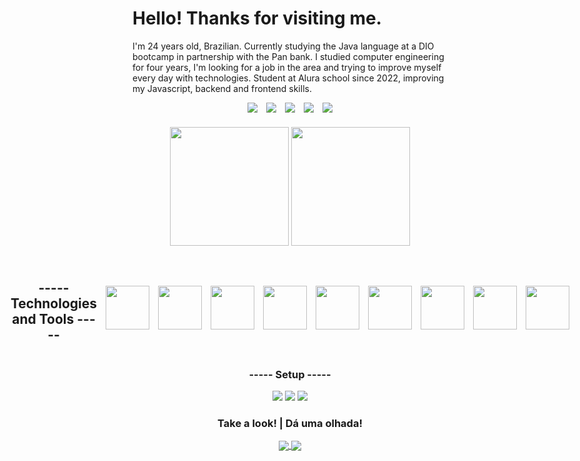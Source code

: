 # Hello! Thanks for visiting me.
I'm 24 years old, Brazilian. Currently studying the Java language at a DIO bootcamp in partnership with the Pan bank. I studied computer engineering for four years, I'm looking for a job in the area and trying to improve myself every day with technologies. Student at Alura school since 2022, improving my Javascript, backend and frontend skills.

<div align="center" style="display:flex; gap:1em; align-items:center; justify-content:center"> 
  <a href="https://www.instagram.com/sr.jhones_/" target="_blank"> 
  <img src="https://img.shields.io/badge/Instagram-E4405F?style=for-the-badge&logo=instagram&logoColor=white"> </a>
  
  <a href="mailto:cassio.bjhones@gmail.com" >
  <img src="https://img.shields.io/badge/Gmail-D14836?style=for-the-badge&logo=gmail&logoColor=white"> </a>
  
  <a href="https://www.linkedin.com/in/cassio-bjhones/" target="_blank"> 
  <img src="https://img.shields.io/badge/LinkedIn-0077B5?style=for-the-badge&logo=linkedin&logoColor=white"> </a>

  <a href="https://twitter.com/Sr_Jhones_" target="_blank"> 
  <img src="https://img.shields.io/badge/Twitter-1DA1F2?style=for-the-badge&logo=twitter&logoColor=white"> </a>
  
  <a href="https://www.behance.net/newwaydesign?tracking_source=search_users|NEW%20WAY%20DESIGN" target="_blank">
  <img src="https://img.shields.io/badge/-Behance-blue?style=for-the-badge&logo=behance&logoColor=white" > </a>
</div>

###

<div align="center"> <!-- --TOP LANGS--TOP LANGS-- -->
  <img src="https://github-readme-stats.vercel.app/api/top-langs/?username=CassioJhones&layout=compact&theme=merko&langs_count=8" height="190em"/>
  <img src="https://github-readme-stats.vercel.app/api?username=CassioJhones&show_icons=true&theme=merko&count_private=true" height="190em"/>
</div> <!-- --TOP LANGS--TOP LANGS-- -->

###
 
<!-- --HABILITY-- --HABILITY-- -->
<div align="center" style="display:flex; gap:1em; align-items:center; justify-content:center"> 
  
  ## ----- Technologies and Tools ----- 
  
<img src="https://cdn.jsdelivr.net/gh/devicons/devicon/icons/java/java-original.svg" height="70em"/>
<img src="https://cdn.jsdelivr.net/gh/devicons/devicon/icons/spring/spring-original.svg" height="70em"/>
<img src="https://cdn.jsdelivr.net/gh/devicons/devicon/icons/vscode/vscode-original.svg" height="70em"/>
<img src="https://cdn.jsdelivr.net/gh/devicons/devicon/icons/html5/html5-original.svg" height="70em" />
<img src="https://cdn.jsdelivr.net/gh/devicons/devicon/icons/css3/css3-original.svg" height="70em"/>
<img src="https://cdn.jsdelivr.net/gh/devicons/devicon/icons/javascript/javascript-original.svg" height="70em"/>
<img src="https://cdn.jsdelivr.net/gh/devicons/devicon/icons/photoshop/photoshop-plain.svg" height="70em"/>
<img src="https://cdn.jsdelivr.net/gh/devicons/devicon/icons/figma/figma-original.svg" height="70em" />

<img src="https://cdn.jsdelivr.net/gh/devicons/devicon/icons/git/git-original.svg" height="70em" />
         
</div>
<!-- --HABILITY-- --HABILITY-- -->

<!-- --SETUP-- --SETUP-- -->
<div align="center">
  
  ### ----- Setup -----
  
  <img src="https://img.shields.io/badge/Windows_10-Samsung_Expert_-0078D6?style=for-the-badge&logo=windows&logoColor=white" /> 
  <img src="https://img.shields.io/badge/Intel-Core_i5_7th_Gen-0071C5?style=for-the-badge&logo=intel&logoColor=white" />
  <img src="https://img.shields.io/badge/NVIDIA-GEFORCE_920MX-76B900?style=for-the-badge&logo=nvidia&logoColor=white" />
  
</div>
<!-- --SETUP-- --SETUP-- -->
<!-- --REPOS EXTRAS----REPOS EXTRAS-- -->

<div align="center">
  
### Take a look!  |  Dá uma olhada!
  
<a href="https://github.com/CassioJhones/AboutMe" align="center">
<img align="center" src="https://github-readme-stats.vercel.app/api/pin/?username=CassioJhones&repo=AboutMe&theme=merko" /> </a>

<a href="https://github.com/CassioJhones/Robotron" align="center">
<img align="center" src="https://github-readme-stats.vercel.app/api/pin/?username=CassioJhones&repo=Robotron&theme=merko" /> </a>
  
</div>
<!-- --REPOS EXTRAS----REPOS EXTRAS-- -->
